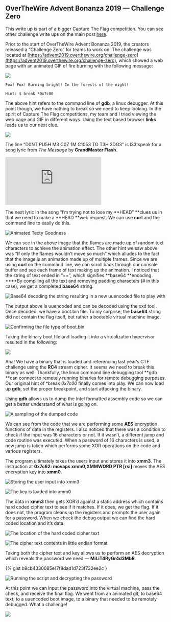 
## OverTheWire Advent Bonanza 2019 — Challenge Zero

This write up is part of a bigger Capture The Flag competition. You can see other challenge write ups on the main post [here](https://medium.com/@forwardsecrecy/overthewire-advent-bonanza-2019-capture-the-flag-competition-66c50671c641).

Prior to the start of OverTheWire Advent Bonanza 2019, the creators released a “Challenge Zero” for teams to work on. The challenge was located at [https://advent2019.overthewire.org/challenge-zero](https://advent2019.overthewire.org/challenge-zero), which showed a web page with an animated GIF of fire burning with the following message:

![](https://cdn-images-1.medium.com/max/2000/1*5fXFSfkeQVkqNjiW2mVvTA.gif)

    Fox! Fox! Burning bright! In the forests of the night!
    
    Hint: $ break *0x7c00

The above hint refers to the command line of **gdb**, a linux debugger. At this point though, we have nothing to break so we need to keep looking. In the spirit of Capture The Flag competitions, my team and I tried viewing the web page and GIF in different ways. Using the text based browser **links** leads us to our next clue.

![](https://cdn-images-1.medium.com/max/2000/1*8UX9wipYt9JvC0UuvVTajA.png)

The line “D0NT PU5H M3 C0Z 1M C1053 TO T3H 3DG3” is l33tspeak for a song lyric from *The Message* by **GrandMaster Flash**.

 <iframe src="https://medium.com/media/856e05837a79a6aad6b4d59b3f805115" frameborder=0></iframe>

The next lyric in the song “I’m trying not to lose my **HEAD” **clues us in that we need to make a **HEAD **web request. We can use **curl** and the command line to easily do this.

![Animated Texty Goodness](https://cdn-images-1.medium.com/max/2000/1*glBiQV_XktZHwXQFotHsmg.gif)

We can see in the above image that the flames are made up of random text characters to achieve the animation effect. The other hint we saw above was “If only the flames wouldn’t move so much” which alludes to the fact that the image is an animation made up of multiple frames. Since we are using **curl** on the command line, we can scroll back through our console buffer and see each frame of text making up the animation. I noticed that the string of text ended in “==”, which signifies **base64 **encoding. ****By compiling all the text and removing padding characters (# in this case), we get a completed **base64** string.

![Base64 decoding the string resulting in a new uuencoded file to play with](https://cdn-images-1.medium.com/max/2000/1*ZExMnIz3uub3zek9u632pA.png)

The output above is uuencoded and can be decoded using the xxd tool. Once decoded, we have a boot.bin file. To my surprise, the **base64** string did not contain the flag itself, but rather a bootable virtual machine image.

![Confirming the file type of boot.bin](https://cdn-images-1.medium.com/max/2000/1*Rid9lSRDA8e81J_vzWtl7Q.png)

Taking the binary boot file and loading it into a virtualization hypervisor resulted in the following:

![](https://cdn-images-1.medium.com/max/2000/1*tCnOxFvVvdRPzWO7uQmGzg.png)

Aha! We have a binary that is loaded and referencing last year’s CTF challenge using the **RC4** stream cipher. It seems we need to break this binary as well. Thankfully, the linux command line debugging tool **gdb **can connect to remotely running binaries for remote debugging purposes. Our original hint of *break *0x7c00* finally comes into play. We can now load up **gdb**, set the proper breakpoint, and start attacking the binary.

Using **gdb** allows us to dump the Intel formatted assembly code so we can get a better understand of what is going on.

![A sampling of the dumped code](https://cdn-images-1.medium.com/max/2000/1*ZocSjgylPVnt-n5jO2wc2Q.png)

We can see from the code that we are performing some **AES** encryption functions of data in the registers. I also noticed that there was a condition to check if the input was 16 characters or not. If it wasn’t, a different jump and code routine was executed. When a password of 16 characters is used, a new jump is taken which performs some XOR operations on the code and various registers.

The program ultimately takes the users input and stores it into **xmm3**. The instruction at **0x7c62: movaps xmm0,XMMWORD PTR [rsi]** moves the AES encryption key into **xmm0**.

![Storing the user input into xmm3](https://cdn-images-1.medium.com/max/2000/1*oRZ_w71dw5TiZb7pL9RrSg.png)

![The key is loaded into xmm0](https://cdn-images-1.medium.com/max/2000/1*74j04SrTedlskgpQAdDQaQ.png)

The data in **xmm3** then gets XOR’d against a static address which contains hard coded cipher text to see if it matches. If it does, we get the flag. If it does not, the program cleans up the registers and prompts the user again for a password. When we check the debug output we can find the hard coded location and it’s data.

![The location of the hard coded cipher text](https://cdn-images-1.medium.com/max/2000/1*dHDZ0-1_3VTRJxEu7wc0bg.png)

![The cipher text contents in little endian format](https://cdn-images-1.medium.com/max/2000/1*YgGmIC5I2iqGTf4ihAjcwg.png)

Taking both the cipher text and key allows us to perform an AES decryption which reveals the password we need — **MiLiT4RyGr4d3MbR**.

{% gist b9cb4330085e17f8dad1d723f732ee2c }

![Running the script and decrypting the password](https://cdn-images-1.medium.com/max/2000/1*tTmrmNJ_i9xvRmkzxZ1iyg.png)

At this point we can input the password into the virtual machine, pass the check, and receive the final flag. We went from an animated gif, to base64 text, to a uuencoded boot image, to a binary that needed to be remotely debugged. What a challenge!

![](https://cdn-images-1.medium.com/max/2000/1*Gt9cUDLfkhy7zYfEnIAO9A.png)

